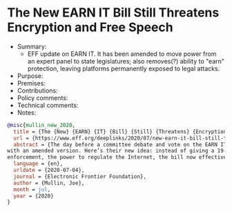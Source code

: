 # The New EARN IT Bill Still Threatens Encryption and Free Speech

- Summary:
  - EFF update on EARN IT. It has been amended to move power from an expert panel to state legislatures; also removes(?)
      ability to "earn" protection, leaving platforms permanently exposed to legal attacks.
- Purpose:
- Premises:
- Contributions:
- Policy comments:
- Technical comments:
- Notes:

```bib
@misc{mullin_new_2020,
  title = {The {New} {EARN} {IT} {Bill} {Still} {Threatens} {Encryption} and {Free} {Speech}},
  url = {https://www.eff.org/deeplinks/2020/07/new-earn-it-bill-still-threatens-encryption-and-free-speech},
  abstract = {The day before a committee debate and vote on the EARN IT Act, the bill’s sponsors replaced their bill
with an amended version. Here’s their new idea: instead of giving a 19-person federal commission, dominated by law
enforcement, the power to regulate the Internet, the bill now effectively gives...},
  language = {en},
  urldate = {2020-07-04},
  journal = {Electronic Frontier Foundation},
  author = {Mullin, Joe},
  month = jul,
  year = {2020}
}
```
